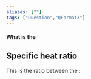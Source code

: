 ```yaml
---
aliases: [""]
tags: ["Question","QFormat3"]
---
```


#### What is the
## Specific heat ratio
This is the ratio between the :
